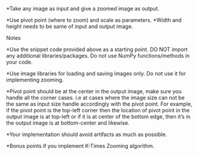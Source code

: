 *Take any image as input and give a zoomed image as output.

*Use pivot point (where to zoom) and scale as parameters.
*Width and height needs to be same of input and output image.

Notes

*Use the snippet code provided above as a starting point. DO NOT import any additional libraries/packages. Do not use NumPy functions/methods in your code.

*Use image libraries for loading and saving images only. Do not use it for implementing zooming.

*Pivot point should be at the center in the output image, make sure you handle all the corner cases. i.e at cases where the image size can not be the same as input size handle accordingly with the pivot point. For example, if the pivot point is the top-left corner then the location of pivot point in the output image is at top-left or if it is at center of the bottom edge, then it’s in the output image is at bottom-center and likewise.

*Your implementation should avoid artifacts as much as possible.

*Bonus points if you implement K-Times Zooming algorithm.

